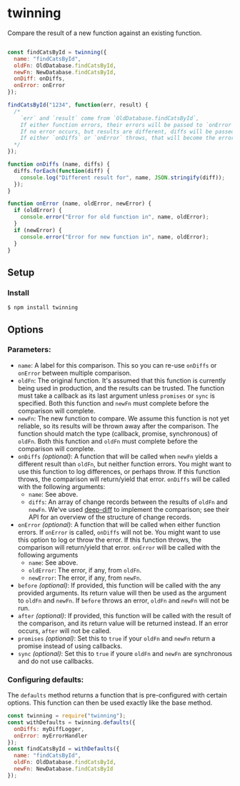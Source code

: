 # twinning
Compare the result of a new function against an existing function.  
```js

const findCatsById = twinning({
  name: "findCatsById",
  oldFn: OldDatabase.findCatsById,
  newFn: NewDatabase.findCatsById,
  onDiff: onDiffs,
  onError: onError
});

findCatsById("1234", function(err, result) {
  /*
    `err` and `result` come from `OldDatabase.findCatsById`,
    If either function errors, their errors will be passed to `onError` (below).
    If no error occurs, but results are different, diffs will be passed to `onDiffs` (below).
    If either `onDiffs` or `onError` throws, that will become the error.
  */
});

function onDiffs (name, diffs) {
  diffs.forEach(function(diff) {
    console.log("Different result for", name, JSON.stringify(diff));
  });
}

function onError (name, oldError, newError) {
  if (oldError) {
    console.error("Error for old function in", name, oldError);
  }
  if (newError) {
    console.error("Error for new function in", name, oldError);
  }
}

```

## Setup

### Install

```
$ npm install twinning
```

## Options

### Parameters:
- `name`: A label for this comparison. This so you can re-use `onDiffs` or `onError` between multiple comparison.
- `oldFn`: The original function. It's assumed that this function is currently being used in production, and the results can be trusted. The function must take a callback as its last argument unless `promises` or `sync` is specified. Both this function and `newFn` must complete before the comparison will complete.
- `newFn`: The new function to compare. We assume this function is not yet reliable, so its results will be thrown away after the comparison. The function should match the type (callback, promise, synchronous) of `oldFn`. Both this function and `oldFn` must complete before the comparison will complete.
- `onDiffs` *(optional)*: A function that will be called when `newFn` yields a different result than `oldFn`, but neither function errors. You might want to use this function to log differences, or perhaps throw. If this function throws, the comparison will return/yield that error. `onDiffs` will be called with the following arguments:
  - `name`: See above.
  - `diffs`: An array of change records between the results of `oldFn` and `newFn`. We've used [deep-diff](https://github.com/flitbit/diff) to implement the comparison; see their API for an overview of the structure of change records.
- `onError` *(optional)*: A function that will be called when either function errors. If `onError` is called, `onDiffs` will not be. You might want to use this option to log or throw the error. If this function throws, the comparison will return/yield that error. `onError` will be called with the following arguments
  - `name`: See above.
  - `oldError`: The error, if any, from `oldFn`.
  - `newError`: The error, if any, from `newFn`.
- `before` *(optional)*: If provided, this function will be called with the any provided arguments. Its return value will then be used as the argument to `oldFn` and `newFn`. If `before` throws an error, `oldFn` and `newFn` will not be run.
- `after` *(optional)*: If provided, this function will be called with the result of the comparison, and its return value will be returned instead. If an error occurs, `after` will not be called.
- `promises` *(optional)*: Set this to `true` if your `oldFn` and `newFn` return a promise instead of using callbacks.
- `sync` *(optional)*: Set this to `true` if youre `oldFn` and `newFn` are synchronous and do not use callbacks.


### Configuring defaults:
The `defaults` method returns a function that is pre-configured with certain options. This function can then be used exactly like the base method.
```js
const twinning = require("twinning");
const withDefaults = twinning.defaults({
  onDiffs: myDiffLogger,
  onError: myErrorHandler
});
const findCatsById = withDefaults({
  name: "findCatsById",
  oldFn: OldDatabase.findCatsById,
  newFn: NewDatabase.findCatsById
});
```
